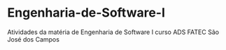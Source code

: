 # Engenharia-de-Software-I
Atividades da matéria de Engenharia de Software I curso ADS FATEC São José dos Campos
